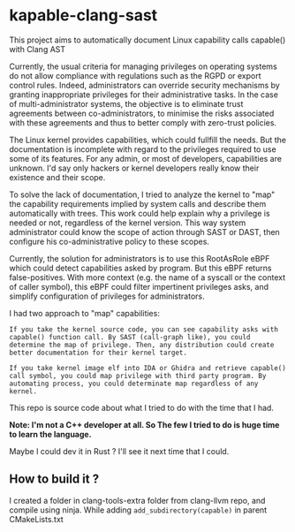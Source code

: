 # kapable-clang-sast
This project aims to automatically document Linux capability calls capable() with Clang AST

Currently, the usual criteria for managing privileges on operating systems do not allow compliance with regulations such as the RGPD or export control rules. Indeed, administrators can override security mechanisms by granting inappropriate privileges for their administrative tasks. In the case of multi-administrator systems, the objective is to eliminate trust agreements between co-administrators, to minimise the risks associated with these agreements and thus to better comply with zero-trust policies.

The Linux kernel provides capabilities, which could fullfill the needs. But the documentation is incomplete with regard to the privileges required to use some of its features. For any admin, or most of developers, capabilities are unknown. I'd say only hackers or kernel developers really know their existence and their scope.

To solve the lack of documentation, I tried to analyze the kernel to "map" the capability requirements implied by system calls and describe them automatically with trees. This work could help explain why a privilege is needed or not, regardless of the kernel version. This way system administrator could know the scope of action through SAST or DAST, then configure his co-administrative policy to these scopes.

Currently, the solution for administrators is to use this RootAsRole eBPF which could detect capabilities asked by program. But this eBPF returns false-positives. With more context (e.g. the name of a syscall or the context of caller symbol), this eBPF could filter impertinent privileges asks, and simplify configuration of privileges for administrators.

I had two approach to "map" capabilities:

    If you take the kernel source code, you can see capability asks with capable() function call. By SAST (call-graph like), you could determine the map of privilege. Then, any distribution could create better documentation for their kernel target.

    If you take kernel image elf into IDA or Ghidra and retrieve capable() call symbol, you could map privilege with third party program. By automating process, you could determinate map regardless of any kernel.

This repo is source code about what I tried to do with the time that I had.

__Note: I'm not a C++ developer at all. So The few I tried to do is huge time to learn the language.__

Maybe I could dev it in Rust ? I'll see it next time that I could.

## How to build it ?

I created a folder in clang-tools-extra folder from clang-llvm repo, and compile using ninja. While adding `add_subdirectory(capable)` in parent CMakeLists.txt
